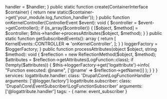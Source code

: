 <?php

namespace Drupal\Core\Attribute;

use Attribute;

/**
 * Attribute to log function execution.
 */
#[Attribute(Attribute::TARGET_METHOD)]
class LogFunction {
    public function __construct() {}
}


<?php

namespace Drupal\Core\EventSubscriber;

use Symfony\Component\EventDispatcher\EventSubscriberInterface;
use Symfony\Component\HttpKernel\Event\ControllerEvent;
use Symfony\Component\HttpKernel\KernelEvents;
use Drupal\Core\LogFunctionHandler;
use Symfony\Component\DependencyInjection\ContainerInterface;

class LogFunctionSubscriber implements EventSubscriberInterface {
    protected LogFunctionHandler $handler;

    public function __construct(LogFunctionHandler $handler) {
        $this->handler = $handler;
    }

    public static function create(ContainerInterface $container) {
        return new static($container->get('your_module.log_function_handler'));
    }

    public function onKernelController(ControllerEvent $event): void {
        $controller = $event->getController();
        if (is_array($controller)) {
            [$object, $method] = $controller;
            $this->handler->processAttributes($object, $method);
        }
    }

    public static function getSubscribedEvents(): array {
        return [
            KernelEvents::CONTROLLER => 'onKernelController',
        ];
    }
}

<?php

namespace Drupal\Core;

use ReflectionMethod;
use Drupal\Core\Attribute\LogFunction;
use Drupal\Core\Logger\LoggerChannelFactoryInterface;

class LogFunctionHandler {
    protected LoggerChannelFactoryInterface $loggerFactory;

    public function __construct(LoggerChannelFactoryInterface $loggerFactory) {
        $this->loggerFactory = $loggerFactory;
    }

    public function processAttributes(object $object, string $method): void {
        $reflection = new ReflectionMethod($object, $method);
        $attributes = $reflection->getAttributes(LogFunction::class);

        if (!empty($attributes)) {
            $this->loggerFactory->get('logattribute')->info(
                "Function executed: @name", 
                ['@name' => $reflection->getName()]
            );
        }
    }
}

services:
  logattribute.handler:
    class: 'Drupal\Core\LogFunctionHandler'
    arguments: ['@logger.factory']
  logattribute.subscriber:
    class: 'Drupal\Core\EventSubscriber\LogFunctionSubscriber'
    arguments: ['@logattribute.handler']
    tags:
      - { name: event_subscriber }